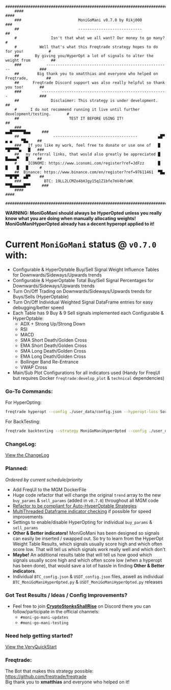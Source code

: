 ```
    ####################################################################################
    ####                                                                            ####
    ###                         MoniGoMani v0.7.0 by Rikj000                         ###
    ##                          ----------------------------                          ##
    #               Isn't that what we all want? Our money to go many?                 #
    #          Well that's what this Freqtrade strategy hopes to do for you!           #
    ##       By giving you/HyperOpt a lot of signals to alter the weight from         ##
    ###           ------------------------------------------------------             ###
    ##        Big thank you to xmatthias and everyone who helped on Freqtrade,        ##
    ##      Freqtrade Discord support was also really helpful so thank you too!       ##
    ###         -------------------------------------------------------              ###
    ##              Disclaimer: This strategy is under development.                   ##
    #      I do not recommend running it live until further development/testing.       #
    ##                      TEST IT BEFORE USING IT!                                  ##
    ###                                                              ▄▄█▀▀▀▀▀█▄▄     ###
    ##               -------------------------------------         ▄█▀  ▄ ▄    ▀█▄    ##
    ###   If you like my work, feel free to donate or use one of   █   ▀█▀▀▀▀▄   █   ###
    ##   my referral links, that would also greatly be appreciated █    █▄▄▄▄▀   █    ##
    #     ICONOMI: https://www.iconomi.com/register?ref=JdFzz      █    █    █   █     #
    ##  Binance: https://www.binance.com/en/register?ref=97611461  ▀█▄ ▀▀█▀█▀  ▄█▀    ##
    ###          BTC: 19LL2LCMZo4bHJgy15q1Z1bfe7mV4bfoWK             ▀▀█▄▄▄▄▄█▀▀     ###
    ####                                                                            ####
    ####################################################################################
```

**WARNING: MoniGoMani should always be HyperOpted unless you really know what you are doing when manually allocating weights!**   
**MoniGoManiHyperOpted already has a decent hyperopt applied to it!**   

# **Current `MoniGoMani` status @ `v0.7.0`** with:
- Configurable & HyperOptable Buy/Sell Signal Weight Influence Tables for Downwards/Sideways/Upwards trends
- Configurable & HyperOptable Total Buy/Sell Signal Percentages for Downwards/Sideways/Upwards trends
- Turn On/Off Trading on Downwards/Sideways/Upwards trends for Buys/Sells (HyperOptable)
- Turn On/Off Individual Weighted Signal DataFrame entries for easy debugging/better speed
- Each Table has 9 Buy & 9 Sell signals implemented each Configurable & HyperOptable:
  - ADX + Strong Up/Strong Down
  - RSI
  - MACD
  - SMA Short Death/Golden Cross 
  - EMA Short Death/Golden Cross 
  - SMA Long Death/Golden Cross 
  - EMA Long Death/Golden Cross 
  - Bollinger Band Re-Entrance
  - VWAP Cross
- Main/Sub Plot Configurations for all indicators used (Handy for FreqUI but requires Docker `freqtrade:develop_plot` & `technical` dependencies)

### Go-To Commands:
For HyperOpting:
```bash
freqtrade hyperopt --config ./user_data/config.json --hyperopt-loss SortinoHyperOptLossDaily --spaces all --hyperopt MoniGoManiHyperOpt --strategy MoniGoMani -e 1000 --timerange 20210101-20210316
```
For BackTesting:
```bash
freqtrade backtesting --strategy MoniGoManiHyperOpted --config ./user_data/config.json --timerange 20210101-20210316
```

### **ChangeLog**:  
[View the ChangeLog](https://github.com/Rikj000/MoniGoMani#changelog)

### **Planned**:   
*Ordered by current schedule/priority*
- Add FreqUI to the MGM DockerFile
- Huge code refactor that will change the original `trend` array to the new `buy_params` & `sell_params` (added in `v0.7.0`) throughout all MGM code
- [Refactor to be compliant for Auto-HyperOptable Strategies](https://github.com/freqtrade/freqtrade/pull/4596)
- [MultiThreaded Dataframe indicator checking](https://www.machinelearningplus.com/python/parallel-processing-python/) if possible for speed improvements
- Settings to enable/disable HyperOpting for individual `buy_params` & `sell_params`
- **Other & Better indicators!** MoniGoMani has been designed so signals can easily be inserted / swapped out. So try to learn from the HyperOpt Weight Table Results, which signals usually score high and which often score low. That will tell us which signals work really well and which don't
- **Maybe!** An additional results table that will tell us how good which signals usually score high and which often score low (when a hyperopt has been done), that would save a lot of hassle in finding **Other & Better indicators**.
- Individual `BTC_config.json` & `USDT_config.json` files, aswell as individual `BTC_MoniGoManiHyperOpted.py` & `USDT_MoniGoManiHyperOpted.py` releases

### Got Test Results / Ideas / Config Improvements?
- Feel free to join [**CryptoStonksShallRise**](https://discord.gg/qmmzzsxg) on Discord there you can follow/participate in the official channels:
  - `#moni-go-mani-updates`
  - `#moni-go-mani-testing`

### Need help getting started?
[View the VeryQuickStart](https://github.com/Rikj000/MoniGoMani#veryquickstart)

### **Freqtrade**:   
The Bot that makes this strategy possible: https://github.com/freqtrade/freqtrade   
Big thank you to **xmatthias** and everyone who helped on it!